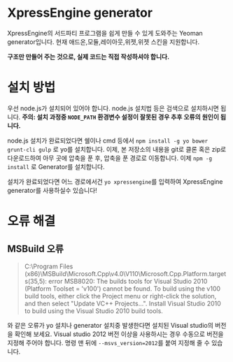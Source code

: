 # XpressEngine generator

XpressEngine의 서드파티 프로그램을 쉽게 만들 수 있게 도와주는 Yeoman generator입니다.
현재 애드온,모듈,레이아웃,위젯,위젯 스킨을 지원합니다.

__구조만 만들어 주는 것으로, 실제 코드는 직접 작성하셔야 합니다.__

# 설치 방법
우선 node.js가 설치되어 있어야 합니다. node.js 설치법 등은 검색으로 설치하시면 됩니다.
__주의: 설치 과정중 `NODE_PATH` 환경변수 설정이 잘못된 경우 추후 오류의 원인이 됩니다.__

node.js 설치가 완료되었다면 쉘이나 cmd 등에서 `npm install -g yo bower grunt-cli gulp` 로 yo를 설치합니다.
이제, 본 저장소의 내용을 git로 클론 혹은 zip로 다운로드하여 아무 곳에 압축을 푼 후, 압축을 푼 경로로 이동합니다.
이제 `npm -g install` 로 Generator를 설치합니다.

설치가 완료되었다면 어느 경로에서건 `yo xpressengine`를 입력하여 XpressEngine generator를 사용하실수 있습니다!

# 오류 해결
## MSBuild 오류

> C:\Program Files (x86)\MSBuild\Microsoft.Cpp\v4.0\V110\Microsoft.Cpp.Platform.targets(35,5): error MSB8020: The builds tools for Visual Studio 2010 (Platform Toolset = 'v100') cannot be found. To build using the v100 build tools, either click the Project menu or right-click the solution, and then select "Update VC++ Projects...". Install Visual Studio 2010 to build using the Visual Studio 2010 build tools.

와 같은 오류가 yo 설치나 generator 설치중 발생한다면 설치된 Visual studio의 버전을 확인해 보세요. Visual studio 2012 버전 이상을 사용하시는 경우 수동으로 버전을 지정해 주어야 합니다.
명령 맨 뒤에 `--msvs_version=2012`를 붙여 지정해 줄 수 있습니다.
